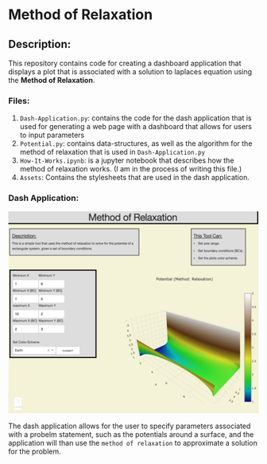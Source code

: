 # Method of Relaxation

## Description:
This repository contains code for creating a dashboard application
that displays a plot that is associated with a solution to laplaces equation
using the **Method of Relaxation**. 

### Files:
1. `Dash-Application.py`: contains the code for the dash 
   application that is used for generating a web page with a 
   dashboard that allows for users to input parameters 
2. `Potential.py`: contains data-structures, as well as the 
   algorithm for the method of relaxation that is used in
   `Dash-Application.py`
3. `How-It-Works.ipynb`: is a jupyter notebook that describes 
   how the method of relaxation works. (I am in the process of writing this file.)
4. `Assets`: Contains the stylesheets that are used in the 
   dash application. 
   
   
### Dash Application:
![](dash-app.png)
 
 The dash application allows for the user to specify parameters
 associated with a probelm statement, such as the potentials around
 a surface, and the application will than use the `method of relaxation`
 to approximate a solution for the problem.

